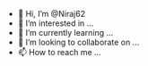 - 👋 Hi, I’m @Niraj62
- 👀 I’m interested in ...
- 🌱 I’m currently learning ...
- 💞️ I’m looking to collaborate on ...
- 📫 How to reach me ...

<!---
Niraj62/Niraj62 is a ✨ special ✨ repository because its `README.md` (this file) appears on your GitHub profile.
You can click the Preview link to take a look at your changes.€ apt upgrate
Hs
